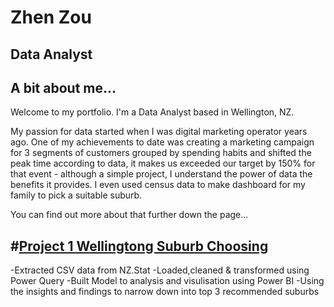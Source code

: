 # Zhen Zou
## Data Analyst

## A bit about me...
Welcome to my portfolio. I'm a Data Analyst based in Wellington, NZ. 

My passion for data started when I was digital marketing operator years ago.
One of my achievements to date was creating a marketing campaign for 3 segments of customers grouped by spending habits and shifted the peak time according to data, it makes us exceeded our target by 150% for that event - although a simple project, I understand the power of data the benefits it provides.
I even used census data to make dashboard for my family to pick a suitable suburb.

You can find out more about that further down the page...

#[Project 1 Wellingtong Suburb Choosing](https://github.com/Zhenzou28/Wellington-Suburb-Choosing.git)
---
-Extracted CSV data from NZ.Stat
-Loaded,cleaned & transformed using Power Query
-Built Model to analysis and visulisation using Power BI
-Using the insights and findings to narrow down into top 3 recommended suburbs
